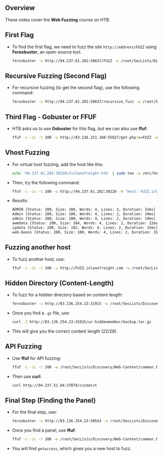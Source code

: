 
## Overview
These notes cover the **Web Fuzzing** course on HTB.

## First Flag
- To find the first flag, we need to fuzz the site `http://address/FUZZ` using **Feroxbuster**, an open-source tool.
  
    ```bash
    feroxbuster -u http://94.237.61.202:58637/FUZZ -w /root/SecLists/Discovery/Web-Content/directory-list-2.3-medium.txt -x php,html,txt
    ```

## Recursive Fuzzing (Second Flag)
- For recursive fuzzing (to get the second flag), use the following command:

    ```bash
    feroxbuster -u http://94.237.61.202:58637/recursive_fuzz -w /root/SecLists/Discovery/Web-Content/directory-list-2.3-medium.txt -x php,html,txt
    ```

## Third Flag - Gobuster or FFUF
- HTB asks us to use **Gobuster** for this flag, but we can also use **ffuf**:

    ```bash
    ffuf -c -ic -t 200 -u http://83.136.251.168:55827/get.php?x=FUZZ -w /root/SecLists/Discovery/Web-Content/common.txt -mc 200
    ```

## Vhost Fuzzing
- For virtual host fuzzing, add the host like this:

    ```bash
    echo '94.237.61.202:39228\tinlanefreight.htb' | sudo tee -a /etc/hosts
    ```

- Then, try the following command:

    ```bash
    ffuf -c -ic -t 200 -u http://94.237.61.202:39228 -H "Host: FUZZ.inlanefreight.htb" -w /root/SecLists/Discovery/Web-Content/common.txt
    ```

- Results:

    ```bash
    ADMIN [Status: 200, Size: 100, Words: 4, Lines: 2, Duration: 31ms]
    Admin [Status: 200, Size: 100, Words: 4, Lines: 2, Duration: 34ms]
    admin [Status: 200, Size: 100, Words: 4, Lines: 2, Duration: 19ms]
    awmdata [Status: 200, Size: 104, Words: 4, Lines: 2, Duration: 22ms]
    ipdata [Status: 200, Size: 102, Words: 4, Lines: 2, Duration: 15ms]
    web-beans [Status: 200, Size: 108, Words: 4, Lines: 2, Duration: 15ms]
    ```

## Fuzzing another host
- To fuzz another host, use:

    ```bash
    ffuf -c -ic -t 200 -u http://FUZZ.inlanefreight.com -w /root/SecLists/Discovery/DNS/subdomains-top1million-5000.txt
    ```

## Hidden Directory (Content-Length)
- To fuzz for a hidden directory based on content length:

    ```bash
    feroxbuster -u http://83.136.254.23:31915 -w /root/SecLists/Discovery/Web-Content/directory-list-2.3-medium.txt -x .php .html .gz -t 300
    ```

- Once you find a `.gz` file, use:

    ```bash
    curl -I http://83.136.254.23:31915/ur-hiddenmember/backup.tar.gz
    ```

- This will give you the correct content length (22/28).

## API Fuzzing
- Use **ffuf** for API fuzzing:

    ```bash
    ffuf -c -ic -t 200 -w /root/SecLists/Discovery/Web-Content/common.txt -u http://94.237.51.84:37078/FUZZ -mc 200
    ```

- Then use **curl**:

    ```bash
    curl http://94.237.51.84:37078/czcmdcvt
    ```

## Final Step (Finding the Panel)
- For the final step, use:

    ```bash
    feroxbuster -u http://83.136.254.23:50543 -w /root/SecLists/Discovery/Web-Content/directory-list-2.3-medium.txt -x .php .html -t 300
    ```

- Once you find a panel, use **ffuf**:

    ```bash
    ffuf -c -ic -t 200 -w /root/SecLists/Discovery/Web-Content/common.txt -u http://83.136.254.23:50543/admin/panel.php?accessID=FUZZ -mc 200 -fs 58
    ```

- You will find `getaccess`, which gives you a new host to fuzz.
